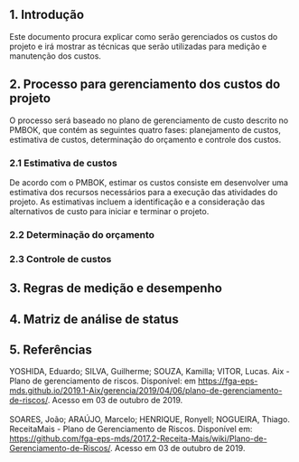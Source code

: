 ## 1. Introdução

Este documento procura explicar como serão gerenciados os custos do projeto e irá mostrar as técnicas que serão utilizadas para medição e manutenção dos custos.

## 2. Processo para gerenciamento dos custos do projeto

O processo será baseado no plano de gerenciamento de custo descrito no PMBOK, que contém as seguintes quatro fases: planejamento de custos, estimativa de custos, determinação do orçamento e controle dos custos.

### 2.1 Estimativa de custos

De acordo com o PMBOK, estimar os custos consiste em desenvolver uma estimativa dos recursos necessários para a execução das atividades do projeto. As estimativas incluem a identificação e a consideração das alternativos de custo para iniciar e terminar o projeto.

### 2.2 Determinação do orçamento

### 2.3 Controle de custos

## 3. Regras de medição e desempenho

## 4. Matriz de análise de status

## 5. Referências

YOSHIDA, Eduardo; SILVA, Guilherme; SOUZA, Kamilla; VITOR, Lucas. Aix - Plano de gerenciamento de riscos. Disponível: em https://fga-eps-mds.github.io/2019.1-Aix/gerencia/2019/04/06/plano-de-gerenciamento-de-riscos/. Acesso em 03 de outubro de 2019.
<br/><br/>
SOARES, João; ARAÚJO, Marcelo; HENRIQUE, Ronyell; NOGUEIRA, Thiago. ReceitaMais - Plano de Gerenciamento de Riscos. Disponível em: https://github.com/fga-eps-mds/2017.2-Receita-Mais/wiki/Plano-de-Gerenciamento-de-Riscos/. Acesso em 03 de outubro de 2019.
